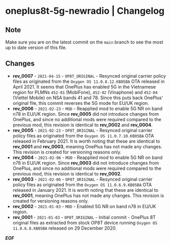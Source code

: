 # oneplus8t-5g-newradio | Changelog

## Note

Make sure you are on the latest commit on the `main` branch to see the most up to date version of this file.

## Changes

* **rev_0007** - `2021-04-15` - `OP8T_ORIGINAL` - Resynced original carrier policy files as originated from the `Oxygen OS 11.0.8.12.KB05BA` OTA released in April 2021. It seems that OnePlus has enabled 5G in the Vietnamese region for PLMNs `452-01` (MobiFone), `452-02` (Vinaphone) and `452-04` (Viettel Mobile) on NSA bands 41 and 78. Since this puts back OnePlus' original file, this commit reverses the 5G mode for EU/UK region.
* **rev_0006** - `2021-02-23` - `MOD` - Reapplied mod to enable 5G NR on band n78 in EU/UK region. Since **rev_0005** did not introduce changes from OnePlus, and since no additional mods were required compared to the previous mod, this revision is identical to **rev_0002** and **rev_0004**.
* **rev_0005** - `2021-02-23` - `OP8T_ORIGINAL` - Resynced original carrier policy files as originated from the `Oxygen OS 11.0.7.10.KB05BA` OTA released in February 2021. It is worth noting that these are identical to **rev_0001** and **rev_0003**, meaning OnePlus has not made any changes. This revision is created for versioning reasons only.
* **rev_0004** - `2021-02-06` - `MOD` - Reapplied mod to enable 5G NR on band n78 in EU/UK region. Since **rev_0003** did not introduce changes from OnePlus, and since no additional mods were required compared to the previous mod, this revision is identical to **rev_0002**.
* **rev_0003** - `2021-02-06` - `OP8T_ORIGINAL` - Resynced original carrier policy files as originated from the `Oxygen OS 11.0.6.9.KB05BA` OTA released in January 2021. It is worth noting that these are identical to **rev_0001**, meaning OnePlus has not made any changes. This revision is created for versioning reasons only.
* **rev_0002** - `2021-01-03` - `MOD` - Enabled 5G NR on band n78 in EU/UK region.
* **rev_0001** - `2021-01-03` - `OP8T_ORIGINAL` - Initial commit - OnePlus 8T original files as extracted from stock OP8T device running `Oxygen OS 11.0.6.8.KB05BA` released on 29 December 2020.

***EOF***   
